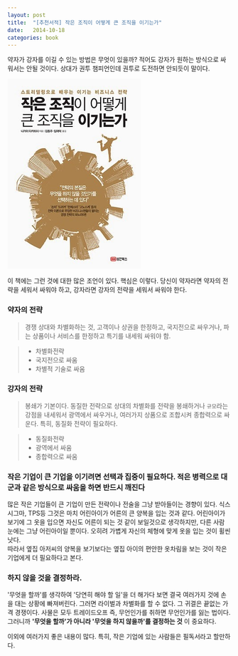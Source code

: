 ```yaml
---
layout: post
title:  "[추천서적] 작은 조직이 어떻게 큰 조직을 이기는가"
date:   2014-10-18
categories: book
---
```


약자가 강자를 이길 수 있는 방법은 무엇이 있을까? 적어도 강자가 원하는 방식으로 싸워서는 안될 것이다. 상대가 권투 챔피언인데 권투로 도전하면 안되듯이 말이다.  

![smallandbig](/assets/images/smallandbig.jpg)

이 책에는 그런 것에 대한 많은 조언이 있다.
핵심은 이렇다. 당신이 약자라면 약자의 전략을 세워서 싸워야 하고, 강자라면 강자의 전략을 세워서 싸워야 한다.

### 약자의 전략

>경쟁 상대와 차별화하는 것, 고객이나 상권을 한정하고, 국지전으로 싸우거나, 파는 상품이나 서비스를 한정하고 특기를 내세워 싸워야 함.

>- 차별화전략
>- 국지전으로 싸움
>- 차별적 기술로 싸움


### 강자의 전략  

>봉쇄가 기본이다. 동질한 전략으로 상대의 차별화를 전략을 봉쇄하거나 `규모`라는 강점을 내세워서 광역에서 싸우거나, 여러가지 상품으로 조합시켜 종합력으로 싸운다.
특히, 동질화 전략이 필요하다.  

>- 동질화전략
>- 광역에서 싸움
>- 종합력으로 싸움

### 작은 기업이 큰 기업을 이기려면 선택과 집중이 필요하다. 적은 병력으로 대군과 같은 방식으로 싸움을 하면 반드시 깨진다

많은 작은 기업들이 큰 기업이 만든 전략이나 전술을 그냥 받아들이는 경향이 있다. 식스시그마, TPS등 그것은 마치 어린아이가 어른의 큰 양복을 입는 것과 같다.
어린아이가 보기에 그 옷을 입으면 자신도 어른이 되는 것 같이 보일것으로 생각하지만, 다른 사람 눈에는 그냥 어린아이일 뿐이다.
오히려 가볍게 자신의 체형에 맞게 옷을 입는 것이 휠씬 낫다.  
따라서 옆집 아저씨의 양복을 보기보다는 옆집 아이의 편안한 옷차림을 보는 것이 작은기업에게 더 필요하다고 본다.


### 하지 않을 것을 결정하라.

'무엇을 할까'를 생각하여 '당연히 해야 할 일'을 더 해가다 보면 결국 여러가지 것에 손을 대는 상황에 빠져버린다.
그러면 라이벌과 차별화를 할 수 없다.
그 귀결은 끝없는 가격 경쟁이다.  사물은 모두 트레이드오프 즉, 무언인가를 취하면 무언인가를 잃는 법이다.
그러니까 **'무엇을 할까'가 아니라 '무엇을 하지 않을까'를 결정하는 것** 이 중요하다.  

이외에 여러가지 좋은 내용이 많다. 특히, 작은 기업에 있는 사람들은 필독서라고 할만하다.
